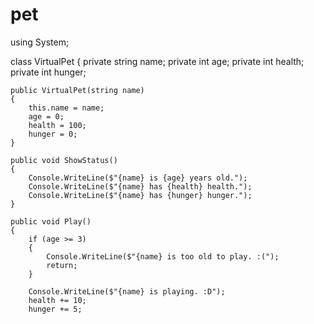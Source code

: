 # pet
using System;

class VirtualPet
{
    private string name;
    private int age;
    private int health;
    private int hunger;

    public VirtualPet(string name)
    {
        this.name = name;
        age = 0;
        health = 100;
        hunger = 0;
    }

    public void ShowStatus()
    {
        Console.WriteLine($"{name} is {age} years old.");
        Console.WriteLine($"{name} has {health} health.");
        Console.WriteLine($"{name} has {hunger} hunger.");
    }

    public void Play()
    {
        if (age >= 3)
        {
            Console.WriteLine($"{name} is too old to play. :(");
            return;
        }

        Console.WriteLine($"{name} is playing. :D");
        health += 10;
        hunger += 5;
